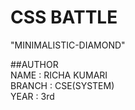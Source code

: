# CSS BATTLE
"MINIMALISTIC-DIAMOND"

##AUTHOR<br>
NAME : RICHA KUMARI<br>
BRANCH : CSE(SYSTEM)<br>
YEAR : 3rd
